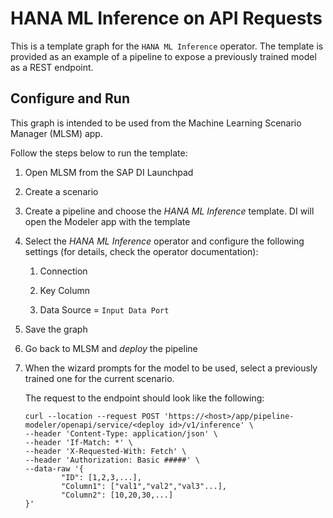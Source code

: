 <!-- loiodef1b2cba0b04414a8c5876beb779543 -->

# HANA ML Inference on API Requests

This is a template graph for the `HANA ML Inference` operator. The template is provided as an example of a pipeline to expose a previously trained model as a REST endpoint.



<a name="loiodef1b2cba0b04414a8c5876beb779543__section_r51_c15_1lb"/>

## Configure and Run

This graph is intended to be used from the Machine Learning Scenario Manager \(MLSM\) app.

Follow the steps below to run the template:

1.  Open MLSM from the SAP DI Launchpad

2.  Create a scenario

3.  Create a pipeline and choose the *HANA ML Inference* template. DI will open the Modeler app with the template

4.  Select the *HANA ML Inference* operator and configure the following settings \(for details, check the operator documentation\):

    1.  Connection

    2.  Key Column
    3.  Data Source = `Input Data Port`

5.  Save the graph

6.  Go back to MLSM and *deploy* the pipeline

7.  When the wizard prompts for the model to be used, select a previously trained one for the current scenario.

    The request to the endpoint should look like the following:

    ```
    curl --location --request POST 'https://<host>/app/pipeline-modeler/openapi/service/<deploy id>/v1/inference' \
    --header 'Content-Type: application/json' \
    --header 'If-Match: *' \
    --header 'X-Requested-With: Fetch' \
    --header 'Authorization: Basic #####' \
    --data-raw '{
            "ID": [1,2,3,...],
            "Column1": ["val1","val2","val3"...],
            "Column2": [10,20,30,...]
    }'
    ```


